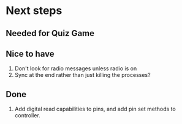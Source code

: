 # Next steps

## Needed for Quiz Game


## Nice to have

1. Don't look for radio messages unless radio is on
1. Sync at the end rather than just killing the processes?

## Done

1. Add digital read capabilities to pins, and add pin set methods to controller.
